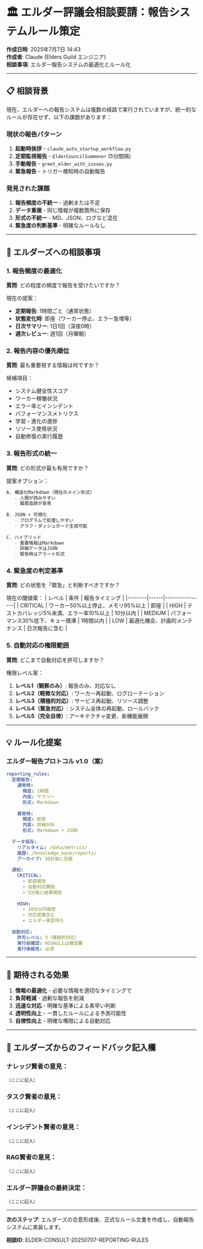 # 🏛️ エルダー評議会相談要請：報告システムルール策定

**作成日時**: 2025年7月7日 14:43  
**作成者**: Claude (Elders Guild エンジニア)  
**相談事項**: エルダー報告システムの最適化とルール化

---

## 📋 相談背景

現在、エルダーへの報告システムは複数の経路で実行されていますが、統一的なルールが存在せず、以下の課題があります：

### 現状の報告パターン
1. **起動時挨拶** - `claude_auto_startup_workflow.py`
2. **定期監視報告** - `ElderCouncilSummoner` (5分間隔)
3. **手動報告** - `greet_elder_with_issues.py`
4. **緊急報告** - トリガー検知時の自動報告

### 発見された課題
1. **報告頻度の不統一** - 過剰または不足
2. **データ重複** - 同じ情報が複数箇所に保存
3. **形式の不統一** - MD、JSON、ログなど混在
4. **緊急度の判断基準** - 明確なルールなし

---

## 🤔 エルダーズへの相談事項

### 1. 報告頻度の最適化
**質問**: どの程度の頻度で報告を受けたいですか？

現在の提案：
- **定期報告**: 1時間ごと（通常状態）
- **状態変化時**: 即座（ワーカー停止、エラー急増等）
- **日次サマリー**: 1日1回（深夜0時）
- **週次レビュー**: 週1回（月曜朝）

### 2. 報告内容の優先順位
**質問**: 最も重要視する情報は何ですか？

候補項目：
- システム健全性スコア
- ワーカー稼働状況
- エラー率とインシデント
- パフォーマンスメトリクス
- 学習・進化の進捗
- リソース使用状況
- 自動修復の実行履歴

### 3. 報告形式の統一
**質問**: どの形式が最も有用ですか？

提案オプション：
```markdown
A. 構造化Markdown（現在のメイン形式）
   - 人間が読みやすい
   - 履歴追跡が容易
   
B. JSON + 可視化
   - プログラムで処理しやすい
   - グラフ・ダッシュボード生成可能
   
C. ハイブリッド
   - 重要情報はMarkdown
   - 詳細データはJSON
   - 緊急時はアラート形式
```

### 4. 緊急度の判定基準
**質問**: どの状態を「緊急」と判断すべきですか？

現在の閾値案：
| レベル | 条件 | 報告タイミング |
|--------|------|----------------|
| CRITICAL | ワーカー50%以上停止、メモリ95%以上 | 即座 |
| HIGH | テストカバレッジ5%未満、エラー率10%以上 | 10分以内 |
| MEDIUM | パフォーマンス30%低下、キュー積滞 | 1時間以内 |
| LOW | 最適化機会、計画的メンテナンス | 日次報告に含む |

### 5. 自動対応の権限範囲
**質問**: どこまで自動対応を許可しますか？

権限レベル案：
1. **レベル1（観察のみ）**: 報告のみ、対応なし
2. **レベル2（軽微な対応）**: ワーカー再起動、ログローテーション
3. **レベル3（積極的対応）**: サービス再起動、リソース調整
4. **レベル4（緊急対応）**: システム全体の再起動、ロールバック
5. **レベル5（完全自律）**: アーキテクチャ変更、新機能展開

---

## 💡 ルール化提案

### エルダー報告プロトコル v1.0（案）

```yaml
reporting_rules:
  定期報告:
    通常時:
      頻度: 1時間
      内容: サマリー
      形式: Markdown
    
    異常時:
      頻度: 即座
      内容: 詳細分析
      形式: Markdown + JSON
  
  データ保存:
    リアルタイム: /data/metrics/
    履歴: /knowledge_base/reports/
    アーカイブ: 30日後に圧縮
  
  通知:
    CRITICAL: 
      - 即座報告
      - 自動対応開始
      - 5分後に結果報告
    
    HIGH:
      - 10分以内報告
      - 対応提案含む
      - エルダー承認待ち
  
  自動対応:
    許可レベル: 3（積極的対応）
    実行前確認: HIGH以上は確認要
    実行後報告: 必須
```

---

## 🎯 期待される効果

1. **情報の最適化** - 必要な情報を適切なタイミングで
2. **負荷軽減** - 過剰な報告を削減
3. **迅速な対応** - 明確な基準による素早い判断
4. **透明性向上** - 一貫したルールによる予測可能性
5. **自律性向上** - 明確な権限による自動対応

---

## 📝 エルダーズからのフィードバック記入欄

### ナレッジ賢者の意見：
```
（ここに記入）
```

### タスク賢者の意見：
```
（ここに記入）
```

### インシデント賢者の意見：
```
（ここに記入）
```

### RAG賢者の意見：
```
（ここに記入）
```

### エルダー評議会の最終決定：
```
（ここに記入）
```

---

**次のステップ**: エルダーズの合意形成後、正式なルール文書を作成し、自動報告システムに実装します。

**相談ID**: ELDER-CONSULT-20250707-REPORTING-RULES